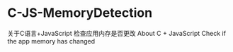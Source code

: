 # C-JS-MemoryDetection
关于C语言+JavaScript 检查应用内存是否更改 About C + JavaScript Check if the app memory has changed 
